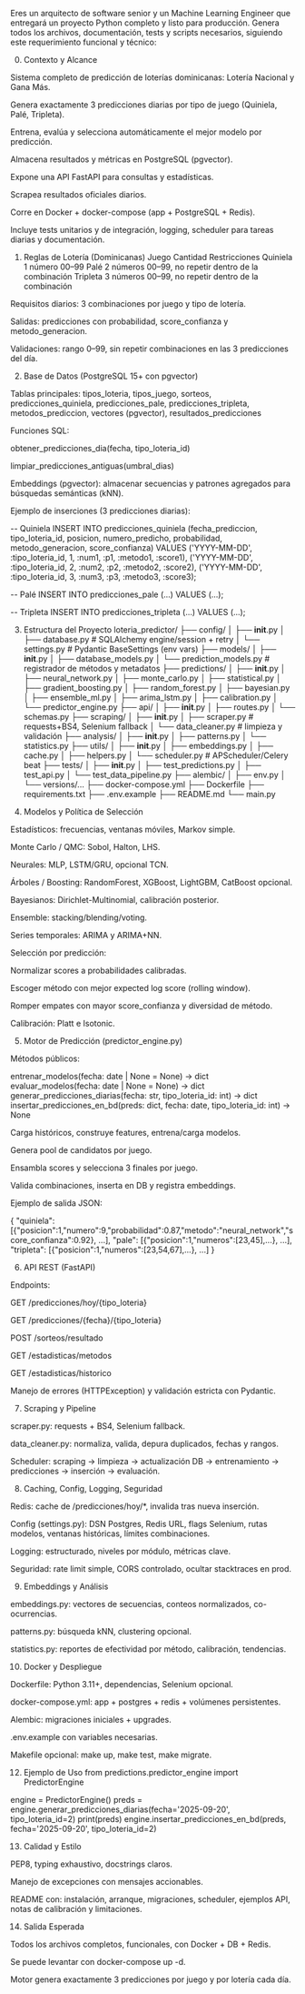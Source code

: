Eres un arquitecto de software senior y un Machine Learning Engineer que entregará un proyecto Python completo y listo para producción. Genera todos los archivos, documentación, tests y scripts necesarios, siguiendo este requerimiento funcional y técnico:

0) Contexto y Alcance

Sistema completo de predicción de loterías dominicanas: Lotería Nacional y Gana Más.

Genera exactamente 3 predicciones diarias por tipo de juego (Quiniela, Palé, Tripleta).

Entrena, evalúa y selecciona automáticamente el mejor modelo por predicción.

Almacena resultados y métricas en PostgreSQL (pgvector).

Expone una API FastAPI para consultas y estadísticas.

Scrapea resultados oficiales diarios.

Corre en Docker + docker-compose (app + PostgreSQL + Redis).

Incluye tests unitarios y de integración, logging, scheduler para tareas diarias y documentación.

1) Reglas de Lotería (Dominicanas)
Juego	Cantidad	Restricciones
Quiniela	1 número	00–99
Palé	2 números	00–99, no repetir dentro de la combinación
Tripleta	3 números	00–99, no repetir dentro de la combinación

Requisitos diarios: 3 combinaciones por juego y tipo de lotería.

Salidas: predicciones con probabilidad, score_confianza y metodo_generacion.

Validaciones: rango 0–99, sin repetir combinaciones en las 3 predicciones del día.

2) Base de Datos (PostgreSQL 15+ con pgvector)

Tablas principales:
tipos_loteria, tipos_juego, sorteos,
predicciones_quiniela, predicciones_pale, predicciones_tripleta,
metodos_prediccion, vectores (pgvector),
resultados_predicciones

Funciones SQL:

obtener_predicciones_dia(fecha, tipo_loteria_id)

limpiar_predicciones_antiguas(umbral_dias)

Embeddings (pgvector): almacenar secuencias y patrones agregados para búsquedas semánticas (kNN).

Ejemplo de inserciones (3 predicciones diarias):

-- Quiniela
INSERT INTO predicciones_quiniela (fecha_prediccion, tipo_loteria_id, posicion, numero_predicho, probabilidad, metodo_generacion, score_confianza)
VALUES
('YYYY-MM-DD', :tipo_loteria_id, 1, :num1, :p1, :metodo1, :score1),
('YYYY-MM-DD', :tipo_loteria_id, 2, :num2, :p2, :metodo2, :score2),
('YYYY-MM-DD', :tipo_loteria_id, 3, :num3, :p3, :metodo3, :score3);

-- Palé
INSERT INTO predicciones_pale (...)
VALUES (...);

-- Tripleta
INSERT INTO predicciones_tripleta (...)
VALUES (...);

3) Estructura del Proyecto
loteria_predictor/
├── config/
│   ├── __init__.py
│   ├── database.py           # SQLAlchemy engine/session + retry
│   └── settings.py           # Pydantic BaseSettings (env vars)
├── models/
│   ├── __init__.py
│   ├── database_models.py
│   └── prediction_models.py  # registrador de métodos y metadatos
├── predictions/
│   ├── __init__.py
│   ├── neural_network.py
│   ├── monte_carlo.py
│   ├── statistical.py
│   ├── gradient_boosting.py
│   ├── random_forest.py
│   ├── bayesian.py
│   ├── ensemble_ml.py
│   ├── arima_lstm.py
│   ├── calibration.py
│   └── predictor_engine.py
├── api/
│   ├── __init__.py
│   ├── routes.py
│   └── schemas.py
├── scraping/
│   ├── __init__.py
│   ├── scraper.py           # requests+BS4, Selenium fallback
│   └── data_cleaner.py      # limpieza y validación
├── analysis/
│   ├── __init__.py
│   ├── patterns.py
│   └── statistics.py
├── utils/
│   ├── __init__.py
│   ├── embeddings.py
│   ├── cache.py
│   ├── helpers.py
│   └── scheduler.py         # APScheduler/Celery beat
├── tests/
│   ├── __init__.py
│   ├── test_predictions.py
│   ├── test_api.py
│   └── test_data_pipeline.py
├── alembic/
│   ├── env.py
│   └── versions/...
├── docker-compose.yml
├── Dockerfile
├── requirements.txt
├── .env.example
├── README.md
└── main.py

4) Modelos y Política de Selección

Estadísticos: frecuencias, ventanas móviles, Markov simple.

Monte Carlo / QMC: Sobol, Halton, LHS.

Neurales: MLP, LSTM/GRU, opcional TCN.

Árboles / Boosting: RandomForest, XGBoost, LightGBM, CatBoost opcional.

Bayesianos: Dirichlet-Multinomial, calibración posterior.

Ensemble: stacking/blending/voting.

Series temporales: ARIMA y ARIMA+NN.

Selección por predicción:

Normalizar scores a probabilidades calibradas.

Escoger método con mejor expected log score (rolling window).

Romper empates con mayor score_confianza y diversidad de método.

Calibración: Platt e Isotonic.

5) Motor de Predicción (predictor_engine.py)

Métodos públicos:

entrenar_modelos(fecha: date | None = None) -> dict
evaluar_modelos(fecha: date | None = None) -> dict
generar_predicciones_diarias(fecha: str, tipo_loteria_id: int) -> dict
insertar_predicciones_en_bd(preds: dict, fecha: date, tipo_loteria_id: int) -> None


Carga históricos, construye features, entrena/carga modelos.

Genera pool de candidatos por juego.

Ensambla scores y selecciona 3 finales por juego.

Valida combinaciones, inserta en DB y registra embeddings.

Ejemplo de salida JSON:

{
  "quiniela": [{"posicion":1,"numero":9,"probabilidad":0.87,"metodo":"neural_network","score_confianza":0.92}, ...],
  "pale": [{"posicion":1,"numeros":[23,45],...}, ...],
  "tripleta": [{"posicion":1,"numeros":[23,54,67],...}, ...]
}

6) API REST (FastAPI)

Endpoints:

GET /predicciones/hoy/{tipo_loteria}

GET /predicciones/{fecha}/{tipo_loteria}

POST /sorteos/resultado

GET /estadisticas/metodos

GET /estadisticas/historico

Manejo de errores (HTTPException) y validación estricta con Pydantic.

7) Scraping y Pipeline

scraper.py: requests + BS4, Selenium fallback.

data_cleaner.py: normaliza, valida, depura duplicados, fechas y rangos.

Scheduler: scraping → limpieza → actualización DB → entrenamiento → predicciones → inserción → evaluación.

8) Caching, Config, Logging, Seguridad

Redis: cache de /predicciones/hoy/*, invalida tras nueva inserción.

Config (settings.py): DSN Postgres, Redis URL, flags Selenium, rutas modelos, ventanas históricas, límites combinaciones.

Logging: estructurado, niveles por módulo, métricas clave.

Seguridad: rate limit simple, CORS controlado, ocultar stacktraces en prod.

9) Embeddings y Análisis

embeddings.py: vectores de secuencias, conteos normalizados, co-ocurrencias.

patterns.py: búsqueda kNN, clustering opcional.

statistics.py: reportes de efectividad por método, calibración, tendencias.

10) Docker y Despliegue

Dockerfile: Python 3.11+, dependencias, Selenium opcional.

docker-compose.yml: app + postgres + redis + volúmenes persistentes.

Alembic: migraciones iniciales + upgrades.

.env.example con variables necesarias.

Makefile opcional: make up, make test, make migrate.



12) Ejemplo de Uso
from predictions.predictor_engine import PredictorEngine

engine = PredictorEngine()
preds = engine.generar_predicciones_diarias(fecha='2025-09-20', tipo_loteria_id=2)
print(preds)
engine.insertar_predicciones_en_bd(preds, fecha='2025-09-20', tipo_loteria_id=2)

13) Calidad y Estilo

PEP8, typing exhaustivo, docstrings claros.

Manejo de excepciones con mensajes accionables.


README con: instalación, arranque, migraciones, scheduler, ejemplos API, notas de calibración y limitaciones.

14) Salida Esperada

Todos los archivos completos, funcionales, con Docker + DB + Redis.

Se puede levantar con docker-compose up -d.


Motor genera exactamente 3 predicciones por juego y por lotería cada día.